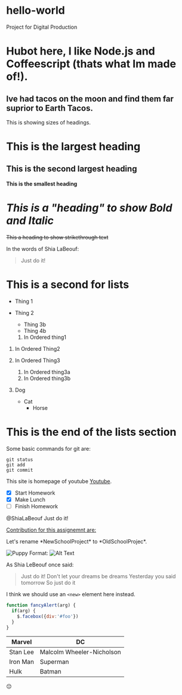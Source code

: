 # hello-world
Project for Digital Production

# **Hubot here, I like Node.js and Coffeescript (thats what Im made of!).**
## Ive had tacos on the moon and find them far suprior to Earth Tacos. 

This is showing sizes of headings. 

# This is the largest heading
## This is the second largest heading
#### This is the smallest heading

# _This is a "heading" to show Bold and Italic_

~~This a heading to show strikethrough text~~

In the words of Shia LaBeouf:

> Just do it!

# This is a second for lists

* Thing 1
* Thing 2
  * Thing 3b
  * Thing 4b
  
  1. In Ordered thing1
1. In Ordered Thing2
1. In Ordered Thing3
   1. In Ordered thing3a
   1. In Ordered thing3b
  
1. Dog
   - Cat
     - Horse
 
 # This is the end of the lists section
 
 Some basic commands for git are:
```
git status
git add
git commit
```

This site is homepage of youtube [Youtube](https://www.youtube.com/).

- [x] Start Homework
- [x] Make Lunch
- [ ] Finish Homework

@ShiaLaBeouf Just do it!

[Contribution for this assignemnt are:](docs/CONTRIBUTING.md)

Let's rename \*NewSchoolProject\* to \*OldSchoolProjec\*.

![Puppy](https://images.readwrite.com/wp-content/uploads/2018/04/coding-825x500.jpg)
Format: ![Alt Text](url)

As Shia LeBeouf once said:

> Just do it!
> Don't let your dreams be dreams
> Yesterday you said tomorrow
> So just do it

I think we should use an
`<new>` element here instead.

```javascript
function fancyAlert(arg) {
  if(arg) {
    $.facebox({div:'#foo'})
  }
}
```

Marvel | DC
------------ | -------------
Stan Lee | Malcolm Wheeler-Nicholson
Iron Man | Superman
Hulk | Batman

:pensive:
